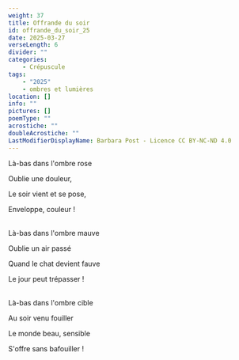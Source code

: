 ```yaml
---
weight: 37
title: Offrande du soir
id: offrande_du_soir_25
date: 2025-03-27
verseLength: 6
divider: ""
categories:
    - Crépuscule
tags:
    - "2025"
    - ombres et lumières
location: []
info: ""
pictures: []
poemType: ""
acrostiche: ""
doubleAcrostiche: ""
LastModifierDisplayName: Barbara Post - Licence CC BY-NC-ND 4.0
---
```

Là-bas dans l'ombre rose

Oublie une douleur,

Le soir vient et se pose,

Enveloppe, couleur !

 \
Là-bas dans l'ombre mauve

Oublie un air passé

Quand le chat devient fauve

Le jour peut trépasser !

 \
Là-bas dans l'ombre cible

Au soir venu fouiller

Le monde beau, sensible

S'offre sans bafouiller !
